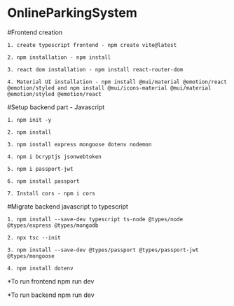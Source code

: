 # OnlineParkingSystem
#Frontend creation

    1. create typescript frontend - npm create vite@latest
    
    2. npm installation - npm install

    3. react dom installation - npm install react-router-dom
    
    4. Material UI installation - npm install @mui/material @emotion/react @emotion/styled and npm install @mui/icons-material @mui/material @emotion/styled @emotion/react


#Setup backend part - Javascript

    1. npm init -y 

    2. npm install 

    3. npm install express mongoose dotenv nodemon 

    4. npm i bcryptjs jsonwebtoken 

    5. npm i passport-jwt

    6. npm install passport

    7. Install cors - npm i cors

#Migrate backend javascript to typescript

    1. npm install --save-dev typescript ts-node @types/node @types/express @types/mongodb

    2. npx tsc --init 

    3. npm install --save-dev @types/passport @types/passport-jwt @types/mongoose

    4. npm install dotenv  

*To run frontend npm run dev

*To run backend npm run dev

